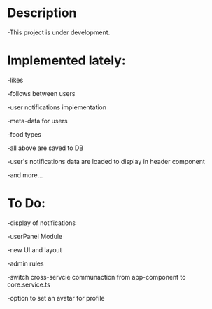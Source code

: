# Description

-This project is under development.

# Implemented lately:

-likes

-follows between users

-user notifications implementation

-meta-data for users

-food types

-all above are saved to DB

-user's notifications data are loaded to display in header component

-and more...

# To Do:

-display of notifications

-userPanel Module

-new UI and layout

-admin rules

-switch cross-servcie communaction from app-component to core.service.ts

-option to set an avatar for profile


